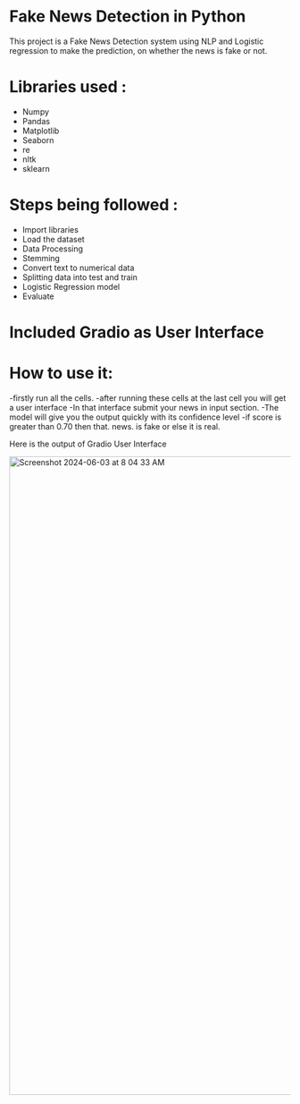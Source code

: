 # Fake News Detection in Python
This project is a Fake News Detection system using NLP and Logistic regression to make the prediction, on whether the news is fake or not. 

# Libraries used : 
- Numpy
- Pandas
- Matplotlib
- Seaborn
- re
- nltk
- sklearn

# Steps being followed : 
- Import libraries
- Load the dataset
- Data Processing
- Stemming
- Convert text to numerical data
- Splitting data into test and train
- Logistic Regression model
- Evaluate


# Included Gradio as User Interface
# How to use it:
-firstly run all the cells.
-after running these cells at the last cell you will get a user interface
-In that interface submit your news in input section.
-The model will give you the output quickly with its confidence level
-if score is greater than 0.70 then that. news. is fake or else it is real. 

Here is the output of Gradio User Interface

<img width="1142" alt="Screenshot 2024-06-03 at 8 04 33 AM" src="https://github.com/AKing-283/ML-CaPsule/assets/154039781/989a1c10-bd53-4eb0-97a4-ac80da601cf6">
